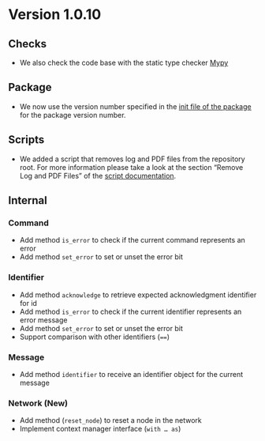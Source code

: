 # Version 1.0.10

## Checks

- We also check the code base with the static type checker [Mypy](https://mypy.readthedocs.io)

## Package

- We now use the version number specified in the [init file of the package](../../mytoolit/__init__.py) for the package version number.

## Scripts

- We added a script that removes log and PDF files from the repository root. For more information please take a look at the section “Remove Log and PDF Files” of the [script documentation](../Scripts.md).

## Internal

### Command

- Add method `is_error` to check if the current command represents an error
- Add method `set_error` to set or unset the error bit

### Identifier

- Add method `acknowledge` to retrieve expected acknowledgment identifier for id
- Add method `is_error` to check if the current identifier represents an error message
- Add method `set_error` to set or unset the error bit
- Support comparison with other identifiers (`==`)

### Message

- Add method `identifier` to receive an identifier object for the current message

### Network (New)

- Add method (`reset_node`) to reset a node in the network
- Implement context manager interface (`with … as`)
